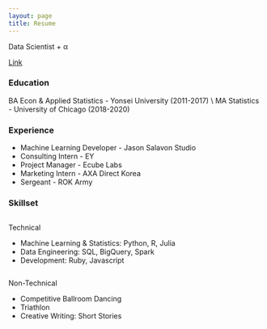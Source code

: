 ```yaml
---
layout: page
title: Resume
---
```


<p class="message">
  Data Scientist + α
</p>
<a href https://docs.google.com/document/d/1FbiNUQ34M5SN26jmt5mIvLWDGXKp6BMMQ0Ffc9ZLt7U/edit><span class="improved">Link</span></a>

### Education

BA Econ & Applied Statistics - Yonsei University (2011-2017) \\
MA Statistics - University of Chicago (2018-2020)

### Experience

<ul>
  <li> Machine Learning Developer - Jason Salavon Studio </li>
  <li> Consulting Intern - EY </li>
  <li> Project Manager - Ecube Labs </li>
  <li> Marketing Intern - AXA Direct Korea </li>
  <li> Sergeant - ROK Army </li>
</ul>

### Skillset

<div class="row">
  <div class="column">
    <p>Technical</p>
    <ul>
      <li> Machine Learning & Statistics: Python, R, Julia </li>
      <li> Data Engineering: SQL, BigQuery, Spark </li>
      <li> Development: Ruby, Javascript </li>
    </ul>
  </div>
  <div class="column">
    <p>Non-Technical</p>
    <ul>
      <li> Competitive Ballroom Dancing </li>
      <li> Triathlon </li>
      <li> Creative Writing: Short Stories </li>
    </ul>
  </div>
</div>
